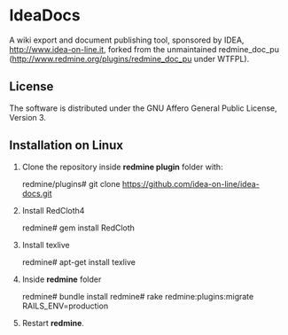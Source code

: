 # IdeaDocs

A wiki export and document publishing tool, sponsored by IDEA, http://www.idea-on-line.it, forked from the unmaintained redmine_doc_pu (http://www.redmine.org/plugins/redmine_doc_pu under WTFPL).

## License

The software is distributed under the GNU Affero General Public License, Version 3.

## Installation on Linux

1. Clone the repository inside **redmine plugin** folder with:
 
    redmine/plugins# git clone https://github.com/idea-on-line/idea-docs.git

2. Install RedCloth4

    redmine# gem install RedCloth

3. Install texlive

    redmine# apt-get install texlive

4. Inside **redmine** folder

    redmine# bundle install
    redmine# rake redmine:plugins:migrate RAILS_ENV=production

5. Restart **redmine**.